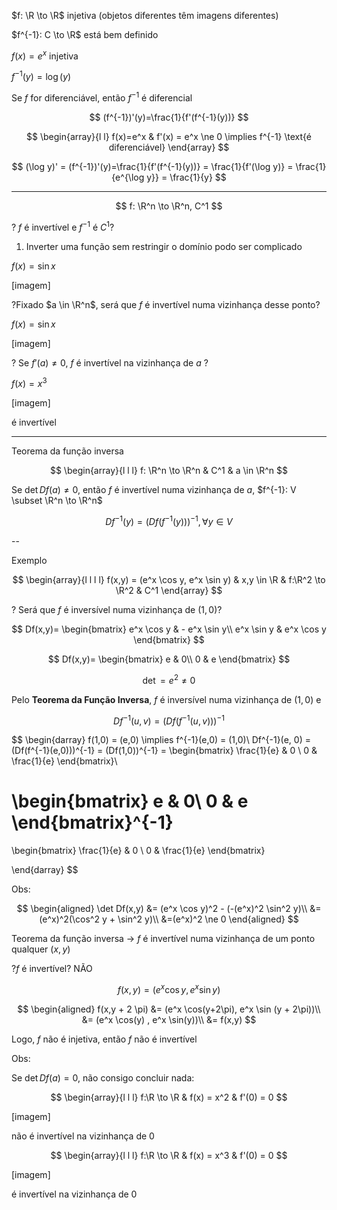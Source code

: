 $f: \R \to \R$ injetiva (objetos diferentes têm imagens diferentes)

$f^{-1}: C \to \R$ está bem definido

$f(x) = e^x$ injetiva

$f^{-1} (y)=\log(y)$

Se $f$ for diferenciável, então $f^{-1}$ é diferencial

$$
(f^{-1})'(y)=\frac{1}{f'(f^{-1}(y))}
$$

$$
\begin{array}{l l}
f(x)=e^x & f'(x) = e^x \ne 0 \implies f^{-1} \text{é diferenciável}
\end{array}
$$

$$
(\log y)' = (f^{-1})'(y)=\frac{1}{f'(f^{-1}(y))} = \frac{1}{f'(\log y)} = \frac{1}{e^{\log y}} = \frac{1}{y}
$$

---

$$
f: \R^n \to \R^n, C^1
$$

? $f$ é invertível e $f^{-1}$ é $C^1$?

1. Inverter uma função sem restringir o domínio podo ser complicado

$f(x)=\sin x$

[imagem]

?Fixado $a \in \R^n$, será que $f$ é invertível numa vizinhança desse ponto?

$f(x)=\sin x$

[imagem]

? Se $f'(a) \ne 0$, $f$ é invertível na vizinhança de $a$ ?

$f(x) = x^3$

[imagem]

é invertível

---

Teorema da função inversa

$$
\begin{array}{l l l}
f: \R^n \to \R^n & C^1 & a \in \R^n
$$

Se $\det Df(a) \ne 0$, então $f$ é invertível numa vizinhança de $a$,
$f^{-1}: V \subset \R^n \to \R^n$

$$
Df^{-1}(y)=(Df(f^{-1}(y)))^{-1}, \forall y \in V
$$

--

Exemplo

$$
\begin{array}{l l l l}
f(x,y) = (e^x \cos y, e^x \sin y) & x,y \in \R & f:\R^2 \to \R^2 & C^1
\end{array}
$$

? Será que $f$ é inversível numa vizinhança de $(1,0)$?

$$
Df(x,y)=
\begin{bmatrix}
e^x \cos y & - e^x \sin y\\
e^x \sin y & e^x \cos y
\end{bmatrix}
$$

$$
Df(x,y)=
\begin{bmatrix}
e & 0\\
0 & e
\end{bmatrix}
$$

$$
\det = e^2 \ne 0
$$

Pelo **Teorema da Função Inversa**, $f$ é inversível numa vizinhança de $(1,0)$ e

$$
Df^{-1}(u,v) = (Df(f^{-1}(u,v)))^{-1}
$$

$$
\begin{darray}
f(1,0) = (e,0) \implies f^{-1}(e,0) = (1,0)\\
Df^{-1}(e, 0) = (Df(f^{-1}(e,0)))^{-1} = (Df(1,0))^{-1} = \begin{bmatrix}
\frac{1}{e} & 0 \\
0 & \frac{1}{e}
\end{bmatrix}\\

\begin{bmatrix}
e & 0\\
0 & e
\end{bmatrix}^{-1}
=
\begin{bmatrix}
\frac{1}{e} & 0 \\
0 & \frac{1}{e}
\end{bmatrix}

\end{darray}
$$

Obs:

$$
\begin{aligned}
\det Df(x,y) &= (e^x \cos y)^2 - (-(e^x)^2 \sin^2 y)\\
&=(e^x)^2(\cos^2 y + \sin^2 y)\\
&=(e^x)^2 \ne 0
\end{aligned}
$$

Teorema da função inversa -> $f$ é invertível numa vizinhança de um ponto qualquer $(x,y)$

?$f$ é invertível? NÃO

$$
f(x,y) = (e^x\cos y, e^x \sin y)
$$

$$
\begin{aligned}
f(x,y + 2 \pi) &= (e^x \cos(y+2\pi), e^x \sin (y + 2\pi))\\
&= (e^x \cos(y) , e^x \sin(y))\\
&= f(x,y)
$$

Logo, $f$ não é injetiva, então $f$ não é invertível

Obs:

Se $\det D f(a) = 0$, não consigo concluir nada:

$$
\begin{array}{l l l}
f:\R \to \R & f(x) = x^2 & f'(0) = 0
$$

[imagem]

não é invertível na vizinhança de 0

$$
\begin{array}{l l l}
f:\R \to \R & f(x) = x^3 & f'(0) = 0
$$

[imagem]

é invertível na vizinhança de 0
